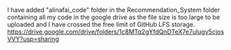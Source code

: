 I have added "alinafai_code" folder in the Recommendation_System folder containing all my code in the google drive as the file size is too large to be uploaded and I have crossed the free limit of GitHub LFS storage.
https://drive.google.com/drive/folders/1c8MTq2gYfdQnDTeX7e7uIugv5cjosVVY?usp=sharing
